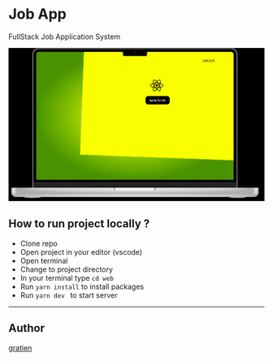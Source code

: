 # Job App
FullStack Job Application System

![Home](https://raw.githubusercontent.com/itsgratien/job-application-app/main/web/public/images/jb-home.png?token=GHSAT0AAAAAABVGM25VNQVGWQ3L2SWBLZWGYVF3CIA)

## How to run project locally ?
- Clone repo
- Open project in your editor (vscode)
- Open terminal
- Change to project directory
- In your terminal type ``cd web``
- Run ``yarn install`` to install packages
- Run ``yarn dev `` to start server
---


## Author
[gratien](https://github.com/itsgratien)
